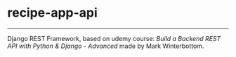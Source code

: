 # recipe-app-api
***
Django REST Framework,
based on udemy course:
*Build a Backend REST API with Python & Django - Advanced* made by Mark Winterbottom.
